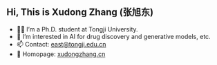 ## Hi, This is Xudong Zhang (张旭东)

- 👨‍🎓 I’m a Ph.D. student at Tongji University.
- 👀 I’m interested in AI for drug discovery and generative models, etc.
- 📫 Contact: east@tongji.edu.cn
- 👀 Homopage: [xudongzhang.cn](https://xudongzhang.cn/)
